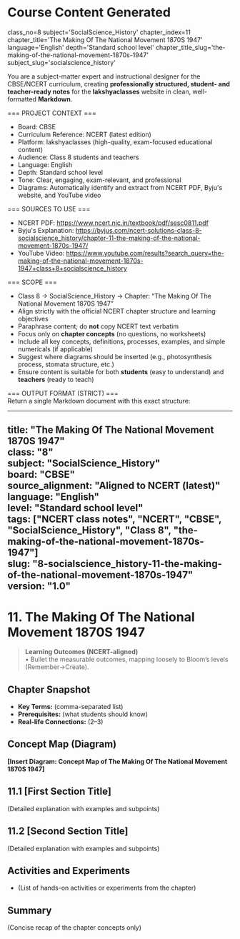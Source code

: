 # Course Content Generated

class_no=8
subject='SocialScience_History'
chapter_index=11
chapter_title='The Making Of The National Movement 1870S 1947'
language='English'
depth='Standard school level'
chapter_title_slug='the-making-of-the-national-movement-1870s-1947'
subject_slug='socialscience_history'

You are a subject-matter expert and instructional designer for the CBSE/NCERT curriculum, creating **professionally structured, student- and teacher-ready notes** for the **lakshyaclasses** website in clean, well-formatted **Markdown**.

=== PROJECT CONTEXT ===  
- Board: CBSE  
- Curriculum Reference: NCERT (latest edition)  
- Platform: lakshyaclasses (high-quality, exam-focused educational content)  
- Audience: Class 8 students and teachers  
- Language: English  
- Depth: Standard school level  
- Tone: Clear, engaging, exam-relevant, and professional  
- Diagrams: Automatically identify and extract from NCERT PDF, Byju's website, and YouTube video

=== SOURCES TO USE ===  
- NCERT PDF: https://www.ncert.nic.in/textbook/pdf/sesc0811.pdf  
- Byju's Explanation: https://byjus.com/ncert-solutions-class-8-socialscience_history/chapter-11-the-making-of-the-national-movement-1870s-1947/  
- YouTube Video: https://www.youtube.com/results?search_query=the-making-of-the-national-movement-1870s-1947+class+8+socialscience_history

=== SCOPE ===  
- Class 8 → SocialScience_History → Chapter: “The Making Of The National Movement 1870S 1947”  
- Align strictly with the official NCERT chapter structure and learning objectives  
- Paraphrase content; do **not** copy NCERT text verbatim  
- Focus only on **chapter concepts** (no questions, no worksheets)  
- Include all key concepts, definitions, processes, examples, and simple numericals (if applicable)  
- Suggest where diagrams should be inserted (e.g., photosynthesis process, stomata structure, etc.)  
- Ensure content is suitable for both **students** (easy to understand) and **teachers** (ready to teach)

=== OUTPUT FORMAT (STRICT) ===  
Return a single Markdown document with this exact structure:

---
title: "The Making Of The National Movement 1870S 1947"  
class: "8"  
subject: "SocialScience_History"  
board: "CBSE"  
source_alignment: "Aligned to NCERT (latest)"  
language: "English"  
level: "Standard school level"  
tags: ["NCERT class notes", "NCERT", "CBSE", "SocialScience_History", "Class 8", "the-making-of-the-national-movement-1870s-1947"]  
slug: "8-socialscience_history-11-the-making-of-the-national-movement-1870s-1947"  
version: "1.0"  
---

# 11. The Making Of The National Movement 1870S 1947

> **Learning Outcomes (NCERT-aligned)**  
> • Bullet the measurable outcomes, mapping loosely to Bloom’s levels (Remember→Create).

## Chapter Snapshot  
- **Key Terms:** (comma-separated list)  
- **Prerequisites:** (what students should know)  
- **Real-life Connections:** (2–3)

## Concept Map (Diagram)  
<!-- Diagram will be extracted from sources. Placeholder below. -->  
**[Insert Diagram: Concept Map of The Making Of The National Movement 1870S 1947]**

## 11.1 [First Section Title]  
(Detailed explanation with examples and subpoints)

## 11.2 [Second Section Title]  
(Detailed explanation with examples and subpoints)

## Activities and Experiments  
- (List of hands-on activities or experiments from the chapter)

## Summary  
(Concise recap of the chapter concepts only)


<!-- End of Course Content -->